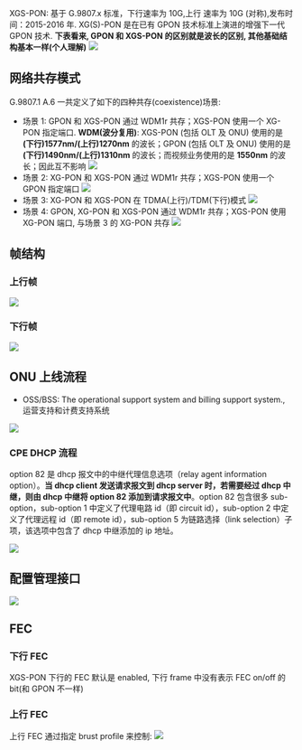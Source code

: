 XGS-PON: 基于 G.9807.x 标准，下行速率为 10G,上行 速率为 10G (对称),发布时间：2015-2016 年. XG(S)-PON 是在已有 GPON 技术标准上演进的增强下一代 GPON 技术.
**下表看来, GPON 和 XGS-PON 的区别就是波长的区别, 其他基础结构基本一样(个人理解)**
![](vx_images/2022-09-23-13-46-18.png)

## 网络共存模式

G.9807.1 A.6 一共定义了如下的四种共存(coexistence)场景:

- 场景 1: GPON 和 XGS-PON 通过 WDM1r 共存；XGS-PON 使用一个 XG-PON 指定端口. **WDM(波分复用)**: XGS-PON (包括 OLT 及 ONU) 使用的是 **(下行)1577nm/(上行)1270nm** 的波长；GPON (包括 OLT 及 ONU) 使用的是 **(下行)1490nm/(上行)1310nm** 的波长；而视频业务使用的是 **1550nm** 的波长；因此互不影响
  ![](vx_images/2022-09-23-13-30-45.png)
- 场景 2: XG-PON 和 XGS-PON 通过 WDM1r 共存；XGS-PON 使用一个 GPON 指定端口
  ![](vx_images/2022-09-23-13-34-51.png)
- 场景 3: XG-PON 和 XGS-PON 在 TDMA(上行)/TDM(下行)模式
  ![](vx_images/2022-09-23-13-37-02.png)
- 场景 4: GPON, XG-PON 和 XGS-PON 通过 WDM1r 共存；XGS-PON 使用 XG-PON 端口, 与场景 3 的 XG-PON 共存
  ![](vx_images/2022-09-23-13-37-34.png)

## 帧结构

### 上行帧

![](vx_images/2022-09-23-15-40-54.png)

### 下行帧

![](vx_images/2022-09-23-15-36-26.png)

## ONU 上线流程

- OSS/BSS: The operational support system and billing support system., 运营支持和计费支持系统

![](vx_images/76385009220967.png)

### CPE DHCP 流程

option 82 是 dhcp 报文中的中继代理信息选项（relay agent information option）。**当 dhcp client 发送请求报文到 dhcp server 时，若需要经过 dhcp 中继，则由 dhcp 中继将 option 82 添加到请求报文中**。option 82 包含很多 sub-option，sub-option 1 中定义了代理电路 id（即 circuit id），sub-option 2 中定义了代理远程 id（即 remote id），sub-option 5 为链路选择（link selection）子项，该选项中包含了 dhcp 中继添加的 ip 地址。

![](vx_images/19775509239393.png)

## 配置管理接口

![](vx_images/202900811227260.png)

## FEC

### 下行 FEC

XGS-PON 下行的 FEC 默认是 enabled, 下行 frame 中没有表示 FEC on/off 的 bit(和 GPON 不一样)

### 上行 FEC

上行 FEC 通过指定 brust profile 来控制:
![](xgspon基础.assets/2023-06-28-17-11-52.png)
